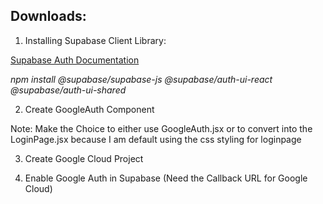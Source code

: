 ## Downloads:

1. Installing Supabase Client Library:

[Supabase Auth Documentation](https://supabase.com/docs/guides/auth/quickstarts/react)

*npm install @supabase/supabase-js @supabase/auth-ui-react @supabase/auth-ui-shared*

2. Create GoogleAuth Component

Note: Make the Choice to either use GoogleAuth.jsx or to convert into the LoginPage.jsx because I am default using the css styling for loginpage

3. Create Google Cloud Project

4. Enable Google Auth in Supabase (Need the Callback URL for Google Cloud)
